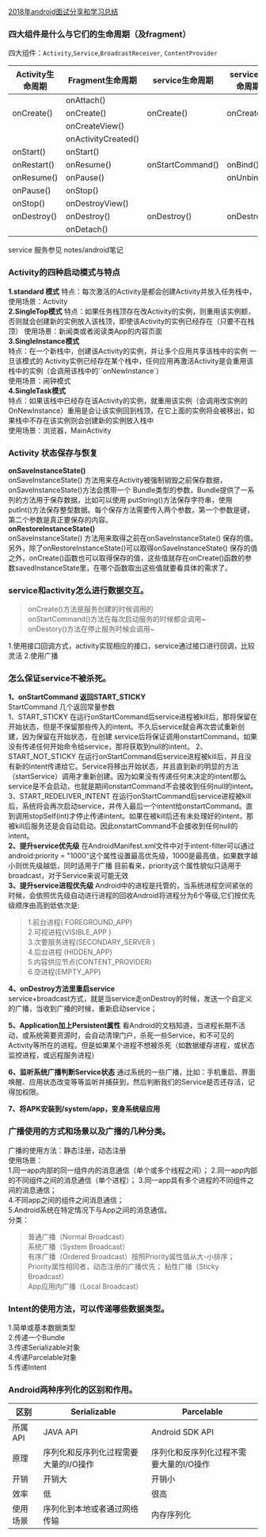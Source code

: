 [2018年android面试分享和学习总结](https://juejin.im/entry/5ab059d46fb9a028ba1f4ba0)
### 四大组件是什么与它们的生命周期（及fragment）
四大组件：`Activity`,`Service`,`BroadcastReceiver`, `ContentProvider`

|Activity生命周期|Fragment生命周期|service生命周期|service生命周期|
|-|-|-|-|
|           |onAttach()|||
|onCreate()|onCreate()|onCreate()|onCreate()|
|          |onCreateView()|||
|         |onActivityCreated()|||
|onStart() |onStart()|||
|onRestart()|onResume()|onStartCommand()|onBind()|
|onResume()|onPause()|                  |onUnbind()|
|onPause() |onStop()|||
|onStop()  |onDestroyView()|||
|onDestroy()|onDestroy()|onDestroy()|onDestroy|
|           |onDetach()|||

service 服务参见 notes/android笔记

### Activity的四种启动模式与特点
**1.standard 模式** 特点：每次激活的Activity是都会创建Activity并放入任务栈中，使用场景：Activity  
**2.SingleTop模式**
特点：如果任务栈顶存在改Activity的实例，则重用该实例额，否则就会创建新的实例放入该栈顶，即使该Activity的实例已经存在（只要不在栈顶）
使用场景：新闻类或者阅读类App的内容页面  
**3.SingleInstance模式**  
特点：在一个新栈中，创建该Activity的实例，并让多个应用共享该栈中的实例
一旦该模式的 Activity实例已经存在某个栈中，任何应用再激活Activity是会重用该栈中的实例（会调用该栈中的``onNewInstance`）  
使用场景：闹钟模式  
**4.SingleTask模式**  
特点：如果该栈中已经存在该Activity的实例，就重用该实例（会调用改实例的OnNewInstance）重用是会让该实例回到栈顶，在它上面的实例将会被移出，如果栈中不存在该实例则会创建新的实例放入栈中  
使用场景：浏览器，MainActivity

### Activity 状态保存与恢复
**onSaveInstanceState()**  
onSaveInstanceState() 方法用来在Activity被强制销毁之前保存数据，onSaveInstanceState()方法会携带一个 Bundle类型的参数，Bundle提供了一系列的方法用于保存数据，比如可以使用 putString()方法保存字符串，使用 putInt()方法保存整型数据。每个保存方法需要传入两个参数，第一个参数是键，第二个参数是真正要保存的内容。   
**onRestoreInstanceState()**  
onSaveInstanceState() 方法用来取得之前在onSaveInstanceState() 保存的值。
另外，除了onRestoreInstanceState()可以取得onSaveInstanceState() 保存的值之外，onCreate()函数也可以取得保存的值，这些值就存在onCreate()函数的参数savedInstanceState里，在哪个函数取出这些值就要看具体的需求了。
### service和activity怎么进行数据交互。
>onCreate()方法是服务创建的时候调用的  
>onStartCommand()方法在每次启动服务的时候都会调用~  
>onDestory()方法在停止服务时候会调用~  

1.使用接口回调方式，activity实现相应的接口，service通过接口进行回调，比较灵活
2.使用广播

### 怎么保证service不被杀死。
**1、onStartCommand 返回START_STICKY**  
StartCommand 几个返回常量参数  
1、START_STICKY
在运行onStartCommand后service进程被kill后，那将保留在开始状态，但是不保留那些传入的intent。不久后service就会再次尝试重新创建，因为保留在开始状态，在创建     service后将保证调用onstartCommand。如果没有传递任何开始命令给service，那将获取到null的intent。
2、START_NOT_STICKY
在运行onStartCommand后service进程被kill后，并且没有新的intent传递给它。Service将移出开始状态，并且直到新的明显的方法（startService）调用才重新创建。因为如果没有传递任何未决定的intent那么service是不会启动，也就是期间onstartCommand不会接收到任何null的intent。
3、START_REDELIVER_INTENT
在运行onStartCommand后service进程被kill后，系统将会再次启动service，并传入最后一个intent给onstartCommand。直到调用stopSelf(int)才停止传递intent。如果在被kill后还有未处理好的intent，那被kill后服务还是会自动启动。因此onstartCommand不会接收到任何null的intent。  
**2、提升service优先级**
在AndroidManifest.xml文件中对于intent-filter可以通过android:priority = "1000"这个属性设置最高优先级，1000是最高值，如果数字越小则优先级越低，同时适用于广播
  目前看来，priority这个属性貌似只适用于broadcast，对于Service来说可能无效  
**3、提升service进程优先级**
Android中的进程是托管的，当系统进程空间紧张的时候，会依照优先级自动进行进程的回收Android将进程分为6个等级,它们按优先级顺序由高到低依次是:
>1.前台进程( FOREGROUND_APP)  
>2.可视进程(VISIBLE_APP )  
>3.次要服务进程(SECONDARY_SERVER )  
>4.后台进程 (HIDDEN_APP)  
>5.内容供应节点(CONTENT_PROVIDER)  
>6.空进程(EMPTY_APP)  

**4、onDestroy方法里重启service**  
service+broadcast方式，就是当service走onDestroy的时候，发送一个自定义的广播，当收到广播的时候，重新启动service；

**5、Application加上Persistent属性**
看Android的文档知道，当进程长期不活动，或系统需要资源时，会自动清理门户，杀死一些Service，和不可见的Activity等所在的进程。但是如果某个进程不想被杀死（如数据缓存进程，或状态监控进程，或远程服务进程）

**6、监听系统广播判断Service状态**
通过系统的一些广播，比如：手机重启、界面唤醒、应用状态改变等等监听并捕获到，然后判断我们的Service是否还存活，记得加权限。

**7、将APK安装到/system/app，变身系统级应用**

### 广播使用的方式和场景以及广播的几种分类。
广播的使用方法：静态注册，动态注册  
使用场景：  
1.同一app内部的同一组件内的消息通信（单个或多个线程之间）； 
2.同一app内部的不同组件之间的消息通信（单个进程）； 
3.同一app具有多个进程的不同组件之间的消息通信；   
4.不同app之间的组件之间消息通信；     
5.Android系统在特定情况下与App之间的消息通信。  
分类：  
>普通广播（Normal Broadcast）  
系统广播（System Broadcast）   
有序广播（Ordered Broadcast）按照Priority属性值从大-小排序；Priority属性相同者，动态注册的广播优先； 
粘性广播（Sticky Broadcast）    
App应用内广播（Local Broadcast）

### Intent的使用方法，可以传递哪些数据类型。
1.简单或基本数据类型  
2.传递一个Bundle   
3.传递Serializable对象  
4.传递Parcelable对象  
5.传递Intent


### Android两种序列化的区别和作用。

|区别|Serializable|Parcelable|
|-|-|-|
|所属API	|JAVA API|Android SDK API|
|原理|序列化和反序列化过程需要大量的I/O操作|序列化和反序列化过程不需要大量的I/O操作|
|开销|开销大|开销小|
|效率|低|很高|
|使用场景|序列化到本地或者通过网络传输|内存序列化|






































